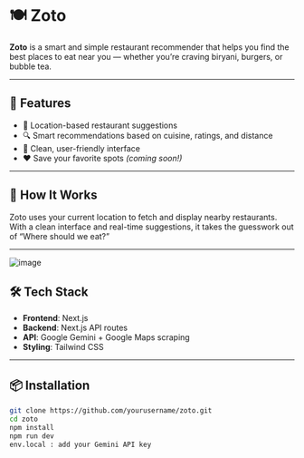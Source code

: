 # 🍽️ Zoto

**Zoto** is a smart and simple restaurant recommender that helps you find the best places to eat near you — whether you’re craving biryani, burgers, or bubble tea.

---

## 🚀 Features

- 📍 Location-based restaurant suggestions  
- 🔍 Smart recommendations based on cuisine, ratings, and distance  
- 💬 Clean, user-friendly interface  
- ❤️ Save your favorite spots *(coming soon!)*  

---

## 🧠 How It Works

Zoto uses your current location to fetch and display nearby restaurants. With a clean interface and real-time suggestions, it takes the guesswork out of “Where should we eat?”

---

![image](https://github.com/user-attachments/assets/2272f170-69e6-4cba-90bd-cd4cd8f39cb8)



## 🛠️ Tech Stack

- **Frontend**: Next.js  
- **Backend**: Next.js API routes  
- **API**: Google Gemini + Google Maps scraping  
- **Styling**: Tailwind CSS  

---

## 📦 Installation

```bash
git clone https://github.com/yourusername/zoto.git
cd zoto
npm install
npm run dev
env.local : add your Gemini API key
